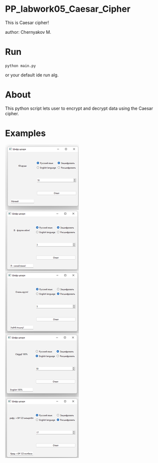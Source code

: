 # PP_labwork05_Caesar_Cipher
This is Caesar cipher!

author: Chernyakov M.

# Run

`python main.py`

or your default ide run alg.

# About

This python script lets user to encrypt and decrypt data using the Caesar cipher.

# Examples

![Example image](https://github.com/mruax/PP_labwork05_Caesar_Cipher/blob/master/src/examples.png?raw=true)
